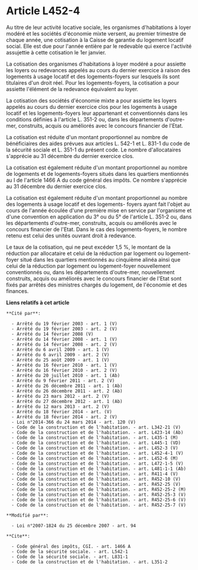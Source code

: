 # Article L452-4

Au titre de leur activité locative sociale, les organismes d'habitations à loyer modéré et les sociétés d'économie mixte
versent, au premier trimestre de chaque année, une cotisation à la Caisse de garantie du logement locatif social. Elle est
due pour l'année entière par le redevable qui exerce l'activité assujettie à cette cotisation le 1er janvier. 

La cotisation des organismes d'habitations à loyer modéré a pour assiette les loyers ou redevances appelés au cours du
dernier exercice à raison des logements à usage locatif et des logements-foyers sur lesquels ils sont titulaires d'un droit
réel. Pour les logements-foyers, la cotisation a pour assiette l'élément de la redevance équivalent au loyer. 

La cotisation des sociétés d'économie mixte a pour assiette les loyers appelés au cours du dernier exercice clos pour les
logements à usage locatif et les logements-foyers leur appartenant et conventionnés dans les conditions définies à l'article
L. 351-2 ou, dans les départements d'outre-mer, construits, acquis ou améliorés avec le concours financier de l'Etat. 

La cotisation est réduite d'un montant proportionnel au nombre de bénéficiaires des aides prévues aux articles L. 542-1 et L.
831-1 du code de la sécurité sociale et L. 351-1 du présent code. Le nombre d'allocataires s'apprécie au 31 décembre du
dernier exercice clos. 

La cotisation est également réduite d'un montant proportionnel au nombre de logements et de logements-foyers situés dans les
quartiers mentionnés au I de l'article 1466 A du code général des impôts. Ce nombre s'apprécie au 31 décembre du dernier
exercice clos. 

La cotisation est également réduite d'un montant proportionnel au nombre des logements à usage locatif et des logements-
foyers ayant fait l'objet au cours de l'année écoulée d'une première mise en service par l'organisme et d'une convention en
application du 3° ou du 5° de l'article L. 351-2 ou, dans les départements d'outre-mer, construits, acquis ou améliorés avec
le concours financier de l'Etat. Dans le cas des logements-foyers, le nombre retenu est celui des unités ouvrant droit à
redevance. 

Le taux de la cotisation, qui ne peut excéder 1,5 %, le montant de la réduction par allocataire et celui de la réduction par
logement ou logement-foyer situé dans les quartiers mentionnés au cinquième alinéa ainsi que celui de la réduction par
logement ou logement-foyer nouvellement conventionnés ou, dans les départements d'outre-mer, nouvellement construits, acquis
ou améliorés avec le concours financier de l'Etat sont fixés par arrêtés des ministres chargés du logement, de l'économie et
des finances.

**Liens relatifs à cet article**

	**Cité par**:

	  - Arrêté du 19 février 2003 - art. 1 (V)
	  - Arrêté du 19 février 2003 - art. 2 (V)
	  - Arrêté du 14 février 2008 (V)
	  - Arrêté du 14 février 2008 - art. 1 (V)
	  - Arrêté du 14 février 2008 - art. 2 (V)
	  - Arrêté du 6 avril 2009 - art. 1 (V)
	  - Arrêté du 6 avril 2009 - art. 2 (V)
	  - Arrêté du 25 août 2009 - art. 1 (V)
	  - Arrêté du 16 février 2010 - art. 1 (V)
	  - Arrêté du 16 février 2010 - art. 2 (V)
	  - Arrêté du 20 juillet 2010 - art. 1 (Ab)
	  - Arrêté du 9 février 2011 - art. 2 (V)
	  - Arrêté du 26 décembre 2011 - art. 1 (Ab)
	  - Arrêté du 26 décembre 2011 - art. 2 (Ab)
	  - Arrêté du 23 mars 2012 - art. 2 (V)
	  - Arrêté du 27 décembre 2012 - art. 1 (Ab)
	  - Arrêté du 12 mars 2013 - art. 2 (V)
	  - Arrêté du 18 février 2014 - art. (V)
	  - Arrêté du 18 février 2014 - art. 2 (V)
	  - Loi n°2014-366 du 24 mars 2014 - art. 120 (V)
	  - Code de la construction et de l'habitation. - art. L342-21 (V)
	  - Code de la construction et de l'habitation. - art. L423-14 (Ab)
	  - Code de la construction et de l'habitation. - art. L435-1 (M)
	  - Code de la construction et de l'habitation. - art. L445-1 (VD)
	  - Code de la construction et de l'habitation. - art. L452-3 (V)
	  - Code de la construction et de l'habitation. - art. L452-4-1 (V)
	  - Code de la construction et de l'habitation. - art. L452-6 (M)
	  - Code de la construction et de l'habitation. - art. L472-1-5 (V)
	  - Code de la construction et de l'habitation. - art. L481-1-1 (Ab)
	  - Code de la construction et de l'habitation. - art. R411-4 (V)
	  - Code de la construction et de l'habitation. - art. R452-10 (V)
	  - Code de la construction et de l'habitation. - art. R452-25 (V)
	  - Code de la construction et de l'habitation. - art. R452-25-2 (M)
	  - Code de la construction et de l'habitation. - art. R452-25-3 (V)
	  - Code de la construction et de l'habitation. - art. R452-25-6 (V)
	  - Code de la construction et de l'habitation. - art. R452-25-7 (V)

	**Modifié par**:

	  - Loi n°2007-1824 du 25 décembre 2007 - art. 94

	**Cite**:

	  - Code général des impôts, CGI. - art. 1466 A
	  - Code de la sécurité sociale. - art. L542-1
	  - Code de la sécurité sociale. - art. L831-1
	  - Code de la construction et de l'habitation. - art. L351-2
